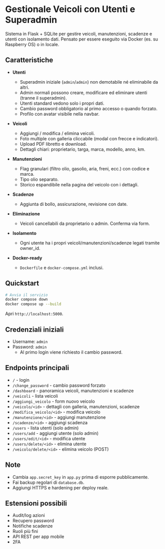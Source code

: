 # Gestionale Veicoli con Utenti e Superadmin

Sistema in Flask + SQLite per gestire veicoli, manutenzioni, scadenze e utenti con isolamento dati. Pensato per essere eseguito via Docker (es. su Raspberry OS) o in locale.

## Caratteristiche

- **Utenti**
  - Superadmin iniziale (`admin`/`admin`) non demotabile né eliminabile da altri.
  - Admin normali possono creare, modificare ed eliminare utenti (tranne il superadmin).
  - Utenti standard vedono solo i propri dati.
  - Cambio password obbligatorio al primo accesso o quando forzato.
  - Profilo con avatar visibile nella navbar.

- **Veicoli**
  - Aggiungi / modifica / elimina veicoli.
  - Foto multiple con galleria cliccabile (modal con frecce e indicatori).
  - Upload PDF libretto e download.
  - Dettagli chiari: proprietario, targa, marca, modello, anno, km.

- **Manutenzioni**
  - Flag granulari (filtro olio, gasolio, aria, freni, ecc.) con codice e marca.
  - Tipo olio separato.
  - Storico espandibile nella pagina del veicolo con i dettagli.

- **Scadenze**
  - Aggiunta di bollo, assicurazione, revisione con date.

- **Eliminazione**
  - Veicoli cancellabili da proprietario o admin. Conferma via form.

- **Isolamento**
  - Ogni utente ha i propri veicoli/manutenzioni/scadenze legati tramite owner_id.

- **Docker-ready**
  - `Dockerfile` e `docker-compose.yml` inclusi.

## Quickstart

```bash
# Avvia il servizio
docker compose down
docker compose up --build
```

Apri `http://localhost:5000`.

## Credenziali iniziali

- Username: `admin`
- Password: `admin`
  - Al primo login viene richiesto il cambio password.

## Endpoints principali

- `/` - login  
- `/change_password` - cambio password forzato  
- `/dashboard` - panoramica veicoli, manutenzioni e scadenze  
- `/veicoli` - lista veicoli  
- `/aggiungi_veicolo` - form nuovo veicolo  
- `/veicolo/<id>` - dettagli con galleria, manutenzioni, scadenze  
- `/modifica_veicolo/<id>` - modifica veicolo  
- `/manutenzione/<id>` - aggiungi manutenzione  
- `/scadenze/<id>` - aggiungi scadenza  
- `/users` - lista utenti (solo admin)  
- `/users/add` - aggiungi utente (solo admin)  
- `/users/edit/<id>` - modifica utente  
- `/users/delete/<id>` - elimina utente  
- `/veicolo/delete/<id>` - elimina veicolo (POST)  



## Note

- Cambia `app.secret_key` in `app.py` prima di esporre pubblicamente.  
- Fai backup regolari di `database.db`.  
- Aggiungi HTTPS e hardening per deploy reale.  

## Estensioni possibili

- Audit/log azioni  
- Recupero password  
- Notifiche scadenze  
- Ruoli più fini  
- API REST per app mobile  
- 2FA  

